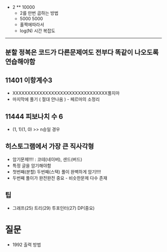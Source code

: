 
- 2 ** 10000
  - 2를 만번 곱하는 방법
  - 5000 5000
  - 홀짝에따라서
  - log(N) 시간 복잡도
---
## 분할 정복은 코드가 다른문제여도 전부다 똑같이 나오도록 연습해야함

## 11401 이항계수3 
- XXXXXXXXXXXXXXXXXXXXXXXXXXXXXXXX풀지마
- 마지막에 풀기 ( 절대 안나옴 ) - 페르마의 소정리

## 11444 피보나치 수 6
- (1, 1)(1, 0) >> n승일 경우

## 히스토그램에서 가장 큰 직사각형
- 암기문제!!!! : 코테(네이버), 샌드(버드)
- 특정 글을 암기해야함
- 첫번째(분할) 두번째(스택) 풀이 완벽하게 암기!!!!
- 두번째 풀이가 완전완전 중요 - 비슷한문제 다수 존재

## 팁
  - 그래프(25) 트리(29)
투포인터(27) DP(중요)

# 질문
- 1992 출력 방법